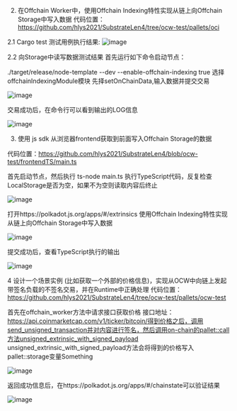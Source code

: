 2. 在Offchain Worker中，使用Offchain Indexing特性实现从链上向Offchain Storage中写入数据
代码位置：https://github.com/hlys2021/SubstrateLen4/tree/ocw-test/pallets/oci

2.1 Cargo test 测试用例执行结果:
![image](https://github.com/hlys2021/SubstrateLen4/assets/84297799/cab3bc10-c84d-4cc4-88a5-4dfae3f3e070)

2.2 向Storage中读写数据测试结果
首先运行如下命令启动节点：

./target/release/node-template --dev --enable-offchain-indexing true
选择offchainIndexingModule模块 先择setOnChainData,输入数据并提交交易

![image](https://github.com/hlys2021/SubstrateLen4/assets/84297799/07d375dc-70c0-4560-a89a-2fe4e5bdd971)


交易成功后，在命令行可以看到输出的LOG信息

![image](https://github.com/hlys2021/SubstrateLen4/assets/84297799/bf7cc72f-7611-4500-b028-83745a15e19a)


3. 使用 js sdk 从浏览器frontend获取到前面写入Offchain Storage的数据

代码位置：https://github.com/hlys2021/SubstrateLen4/blob/ocw-test/frontendTS/main.ts

首先启动节点，然后执行 ts-node main.ts 执行TypeScript代码，反复检查LocalStorage是否为空，如果不为空则读取内容后终止 

![image](https://github.com/hlys2021/SubstrateLen4/assets/84297799/10b647d0-8b58-41e6-9b9a-5ac242f51987)


打开https://polkadot.js.org/apps/#/extrinsics 使用Offchain Indexing特性实现从链上向Offchain Storage中写入数据

![image](https://github.com/hlys2021/SubstrateLen4/assets/84297799/3032eafd-b77c-4080-a518-c3ef68da8608)


提交成功后，查看TypeScript执行的输出

![image](https://github.com/hlys2021/SubstrateLen4/assets/84297799/6d80f2bd-68f7-4095-8f2f-9120e8365967)


4 设计一个场景实例 (比如获取一个外部的价格信息)，实现从OCW中向链上发起带签名负载的不签名交易，并在Runtime中正确处理
代码位置：https://github.com/hlys2021/SubstrateLen4/tree/ocw-test/pallets/ocw-test

首先在offchain_worker方法中请求接口获取价格 接口地址：https://api.coinmarketcap.com/v1/ticker/bitcoin/得到价格之后，调用send_unsigned_transaction并对内容进行签名，然后调用on-chain的pallet::call方法unsigned_extrinsic_with_signed_payload unsigned_extrinsic_with_signed_payload方法会将得到的价格写入pallet::storage变量Something 

![image](https://github.com/hlys2021/SubstrateLen4/assets/84297799/5606448e-9d5c-4974-899f-79cc1a762f56)


返回成功信息后，在https://polkadot.js.org/apps/#/chainstate可以验证结果 

![image](https://github.com/hlys2021/SubstrateLen4/assets/84297799/15e8d59d-c556-4ca9-9179-4ef48a3054eb)
